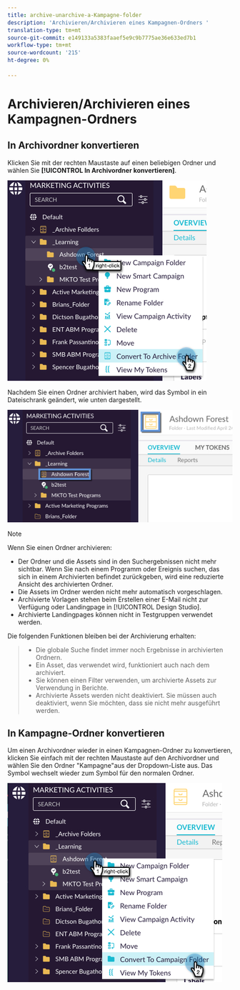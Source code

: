 ```yaml
---
title: archive-unarchive-a-Kampagne-folder
description: 'Archivieren/Archivieren eines Kampagnen-Ordners '
translation-type: tm+mt
source-git-commit: e149133a5383faaef5e9c9b7775ae36e633ed7b1
workflow-type: tm+mt
source-wordcount: '215'
ht-degree: 0%

---
```



# Archivieren/Archivieren eines Kampagnen-Ordners

## In Archivordner konvertieren

Klicken Sie mit der rechten Maustaste auf einen beliebigen Ordner und wählen Sie **[!UICONTROL In Archivordner konvertieren]**.

![Bild eins](/help/sky/assets/campaign-folders/archive-unarchive-a-campaign-folder/archive-unarchive-a-campaign-folder-1.png)

Nachdem Sie einen Ordner archiviert haben, wird das Symbol in ein Dateischrank geändert, wie unten dargestellt.

![Bild zwei](/help/sky/assets/campaign-folders/archive-unarchive-a-campaign-folder/archive-unarchive-a-campaign-folder-2.png)

>[!NOTE]
>
>Wenn Sie einen Ordner archivieren:
>
>* Der Ordner und die Assets sind in den Suchergebnissen nicht mehr sichtbar.
   >Wenn Sie nach einem Programm oder Ereignis suchen, das sich in einem Archivierten befindet
   >zurückgeben, wird eine reduzierte Ansicht des archivierten
   >Ordner.
>* Die Assets im Ordner werden nicht mehr automatisch vorgeschlagen.
>* Archivierte Vorlagen stehen beim Erstellen einer E-Mail nicht zur Verfügung
   >oder Landingpage in [!UICONTROL Design Studio].
>* Archivierte Landingpages können nicht in Testgruppen verwendet werden.

>
>
Die folgenden Funktionen bleiben bei der Archivierung erhalten:
>
>* Die globale Suche findet immer noch Ergebnisse in archivierten Ordnern.
>* Ein Asset, das verwendet wird, funktioniert auch nach dem
   >archiviert.
>* Sie können einen Filter verwenden, um archivierte Assets zur Verwendung in
   >Berichte.
>* Archivierte Assets werden nicht deaktiviert. Sie müssen auch
   >deaktiviert, wenn Sie möchten, dass sie nicht mehr ausgeführt werden.

>



## In Kampagne-Ordner konvertieren

Um einen Archivordner wieder in einen Kampagnen-Ordner zu konvertieren, klicken Sie einfach mit der rechten Maustaste auf den Archivordner und wählen Sie den Ordner &quot;Kampagne&quot;aus der Dropdown-Liste aus. Das Symbol wechselt wieder zum Symbol für den normalen Ordner.

![Bild drei](/help/sky/assets/campaign-folders/archive-unarchive-a-campaign-folder/archive-unarchive-a-campaign-folder-3.png)
